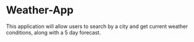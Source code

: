 # Weather-App

This application will allow users to search by a city and get current weather conditions, along with a 5 day forecast.